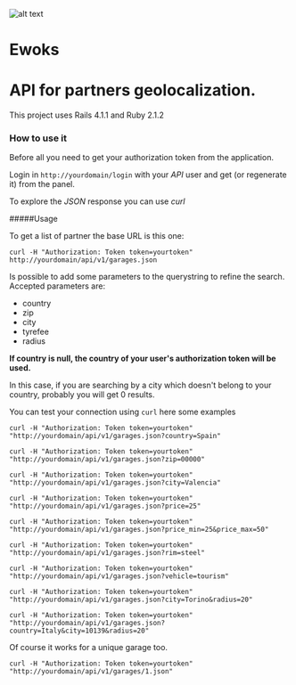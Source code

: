 ![alt text](https://magnum-ci.com/status/011225dd347d78c1ead6e2cc432984b9.png "Magnum CI")

Ewoks
=====

# API for partners geolocalization.

This project uses Rails 4.1.1 and Ruby 2.1.2

### How to use it

Before all you need to get your authorization token from the application.

Login in `http://yourdomain/login` with your _API_ user and get (or regenerate it) from the panel.

To explore the _JSON_ response you can use _curl_

#####Usage

To get a list of partner the base URL is this one:

`curl -H "Authorization: Token token=yourtoken" http://yourdomain/api/v1/garages.json`

Is possible to add some parameters to the querystring to refine the search.
Accepted parameters are:

- country
- zip
- city
- tyrefee
- radius

__If country is null, the country of your user's authorization token will be used.__

In this case, if you are searching by a city which doesn't belong to your country, probably you will get 0 results.

You can test your connection using `curl` here some examples

`curl -H "Authorization: Token token=yourtoken" "http://yourdomain/api/v1/garages.json?country=Spain"`

`curl -H "Authorization: Token token=yourtoken" "http://yourdomain/api/v1/garages.json?zip=00000"`

`curl -H "Authorization: Token token=yourtoken" "http://yourdomain/api/v1/garages.json?city=Valencia"`

`curl -H "Authorization: Token token=yourtoken" "http://yourdomain/api/v1/garages.json?price=25"`

`curl -H "Authorization: Token token=yourtoken" "http://yourdomain/api/v1/garages.json?price_min=25&price_max=50"`

`curl -H "Authorization: Token token=yourtoken" "http://yourdomain/api/v1/garages.json?rim=steel"`

`curl -H "Authorization: Token token=yourtoken" "http://yourdomain/api/v1/garages.json?vehicle=tourism"`

`curl -H "Authorization: Token token=yourtoken" "http://yourdomain/api/v1/garages.json?city=Torino&radius=20"`

`curl -H "Authorization: Token token=yourtoken" "http://yourdomain/api/v1/garages.json?country=Italy&city=10139&radius=20"`

Of course it works for a unique garage too.

`curl -H "Authorization: Token token=yourtoken" "http://yourdomain/api/v1/garages/1.json"`
